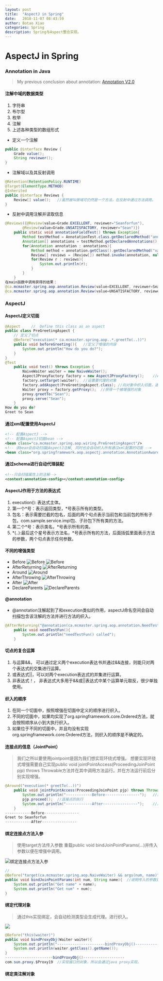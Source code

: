 ```yaml
---
layout: post
title:  "AspectJ in Spring"
date:   2018-11-07 08:43:59
author: Botao Xiao
categories: Spring
description: Spring与Aspect整合实现。
---
```

# AspectJ in Spring

### Annotation in Java
> My previous conclusion about annotation:
> [Annotation V2.0](https://github.com/Seanforfun/JavaCore/blob/master/Conclusions/Annotation.md)

#### 注解中域的数据类型
1. 字符串
2. 布尔型
3. 枚举
4. 注解
5. 上述各种类型的数组形式

* 定义一个注解
```Java
public @interface Review {
	Grade value();
	String reviewer();
}
```

* 注解域以及其反射调用
```Java
@Retention(RetentionPolicy.RUNTIME)
@Target(ElementType.METHOD)
@Inherited
public @interface Reviews {
	Review[] value();	//虽然被叫做域可仍然是一个方法，在反射中通过方法调用。
}
```

* 反射中调用注解并读取信息
```Java
@Reviews({@Review(value=Grade.EXCELLENT, reviewer="Seanforfun"), 
		@Review(value=Grade.UNSATISFACTORY, reviewer="Sean")})
	public static void annotationFieldTest() throws Exception{
		Method testMethod = AnnotationTest.class.getDeclaredMethod("annotationFieldTest", null);
		Annotation[] annotations = testMethod.getDeclaredAnnotations();
		for(Annotation annotation : annotations){
			Method method = annotation.getClass().getDeclaredMethod("value", null);
			Review[] reviews = (Review[]) method.invoke(annotation, null);
			for(Review r : reviews){
				System.out.println(r);
			}
		}
	}
在main函数中调用获得的结果：
@ca.mcmaster.spring.aop.annotation.Review(value=EXCELLENT, reviewer=Seanforfun)
@ca.mcmaster.spring.aop.annotation.Review(value=UNSATISFACTORY, reviewer=Sean)
```

### AspectJ
#### AspectJ定义切面
```Java
@Aspect		//	Define this class as an aspect
public class PreGreetingAspect {
	// 定义了切点
	@Before("execution(* ca.mcmaster.spring.aop..*.greetTo(..))")
	public void beforeGreeting(){	//定义了增强的内容
		System.out.println("How do you do?");
	}
}
@Test
	public void test() throws Exception {
		NaiveWaiter waiter = new NaiveWaiter();
		AspectJProxyFactory factory = new AspectJProxyFactory();	//AspectJ的代理工厂。
		factory.setTarget(waiter);	//设置要代理的对象
		factory.addAspect(PreGreetingAspect.class);	//向对象中织入切面，通过反射机制获得切点和增强。
		Waiter proxy = factory.getProxy();	//获得一个被增强的对象
		proxy.greetTo("Sean");
		proxy.serve("Sean");
	}
How do you do?
Greet to Sean
```

#### 通过xml配置使用AspectJ
```xml
<!-- 配置AspectJ -->
<!-- 配置AspectJ切面bean -->
<bean class="ca.mcmaster.spring.aop.wiring.PreGreetingAspect"/>
<!-- 该bean会自动扫描@AspectJ注解, 同时也会自动织入所有通过xml配置的切面 -->
<bean class="org.springframework.aop.aspectj.annotation.AnnotationAwareAspectJAutoProxyCreator"/>
```

#### 通过schema进行自动代理装配
```xml
<!--只会扫描属性上的注解-->
<context:annotation-config></context:annotation-config>
```

#### AspectJ作用于方法的表达式
1. execution(): 表达式主体。
2. 第一个*号：表示返回类型，*号表示所有的类型。
3. 包名：表示需要拦截的包名，后面的两个句点表示当前包和当前包的所有子包，com.sample.service.impl包、子孙包下所有类的方法。
4. 第二个*号：表示类名，*号表示所有的类。
5. *(..):最后这个星号表示方法名，*号表示所有的方法，后面括弧里面表示方法的参数，两个句点表示任何参数。

#### 不同的增强类型
* Before
![Before](https://i.imgur.com/oWhTwja.png)
![Before](https://i.imgur.com/qERbrtX.png)
* AfterReturning
![AfterReturning](https://i.imgur.com/OxwEcwu.png)
* Around
![Around](https://i.imgur.com/8Dwe515.png)
* AfterThrowing
![AfterThrowing](https://i.imgur.com/3QUNGiZ.png)
* After
![After](https://i.imgur.com/ykUiRi8.png)
* DeclareParents
![DeclareParents](https://i.imgur.com/6Z6rBEA.png)

#### @annotation
* @annotation注解起到了和execution类似的作用，aspectJ命名空间会自动扫描包含该注解的方法并进行方法的织入。
```Java
@AfterReturning("@annotation(ca.mcmaster.spring.aop.annotation.NeedTest)")
	public void needTestFun(){
		System.out.println("needTestFun() called");
	}
```

#### 切点的复合运算
1. 与运算&&， 可以通过定义两个execution表达书并通过&&连接，则能只对两个表达式的交集进行运算。
2. 或表达式||，可以对两个execution表达式的并集进行运算。
3. 非表达式！， 非表达式大多用于&&或||表达式中某个运算单元取反，很少单独使用。

#### 织入的顺序
1. 在同一个切面中，按照增强在切面中定义的顺序进行织入。
2. 不同的切面中，如果均实现了org.springframework.core.Ordered方法，就会按照顺序从小到大执行织入。
3. 如果位于不同的切面中，并且均没有实现org.springframework.core.Ordered方法，则织入的顺序是不确定的。

#### 连接点的信息（JointPoint）
> 我们之所以要使用jointpoint是因为我们想实现环绕式增强。
> 想要实现环绕式增强需要自己实现public void jointPointAccess(ProceedingJoinPoint pjp) throws Throwable方法并在其中调用方法运行。并在方法运行前后分别实现增强。

```Java
@Around("execution(* greetTo(..))")
	public void jointPointAccess(ProceedingJoinPoint pjp) throws Throwable{
		System.out.println("------------Before----------------");	//前置增强的逻辑
		pjp.proceed();	//连接点的执行
		System.out.println("------------After----------------");	//后置增强的逻辑。
	}
------------Before----------------
Greet to Seanforfun
------------After----------------
```

#### 绑定连接点方法入参
> 使用target方法传入参数
> 重载public void bindJoinPointParams(...)并传入参数以便在增强中调用。

![绑定连接点方法入参](https://i.imgur.com/zIsIeFs.png)
```Java
//
@Before("target(ca.mcmaster.spring.aop.NaiveWaiter) && args(num, name)")//前置增强
public void bindJoinPointParams(int num, String name){	//说明传入的参数是num，name, 是通过参数名进行匹配的。
	System.out.println("Get name" + name);
	System.out.println("Get num" + num);
}
```

#### 绑定代理对象
> 通过this实现绑定，会自动检测类型会生成代理。进行织入。

![](https://i.imgur.com/J9Uf9BQ.png)
```Java
@Before("this(waiter)")
public void bindProxyObj(Waiter waiter){
	System.out.println("----------------------bindProxyObj()-------------------");
	System.out.println(waiter.getClass().getName());
}
----------------------bindProxyObj()-------------------
com.sun.proxy.$Proxy19	//实现接口的对象，所以会通过java proxy实现。
```

#### 绑定类注解对象
